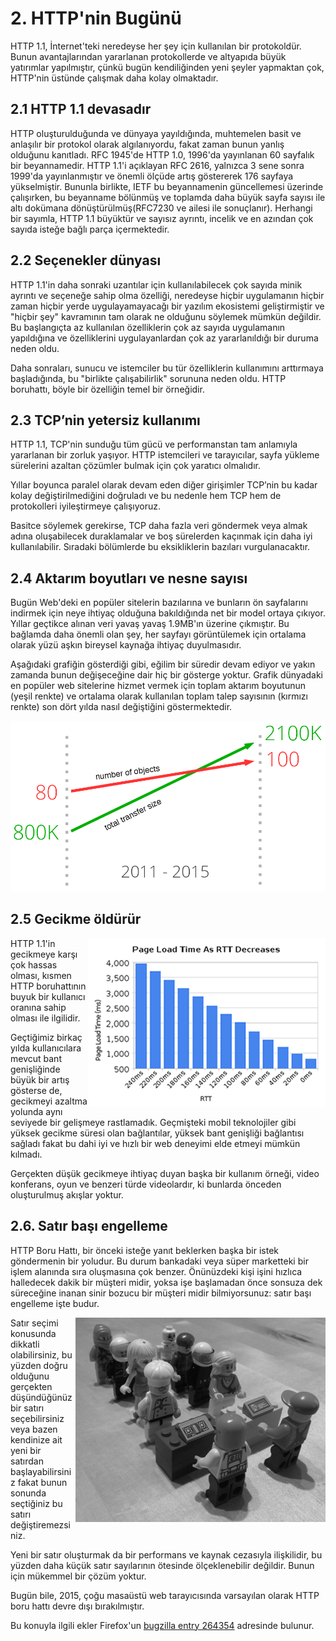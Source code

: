 # 2. HTTP'nin Bugünü

HTTP 1.1, İnternet'teki neredeyse her şey için kullanılan bir protokoldür. Bunun avantajlarından yararlanan protokollerde ve altyapıda büyük yatırımlar yapılmıştır, çünkü bugün kendiliğinden yeni şeyler yapmaktan çok, HTTP'nin üstünde çalışmak daha kolay olmaktadır.

## 2.1 HTTP 1.1 devasadır

HTTP oluşturulduğunda ve dünyaya yayıldığında, muhtemelen basit ve anlaşılır bir protokol olarak algılanıyordu, fakat zaman bunun yanlış olduğunu kanıtladı. RFC 1945'de HTTP 1.0, 1996'da yayınlanan 60 sayfalık bir beyannamedir. HTTP 1.1'i açıklayan RFC 2616, yalnızca 3 sene sonra 1999'da yayınlanmıştır ve önemli ölçüde artış göstererek 176 sayfaya yükselmiştir. Bununla birlikte, IETF bu beyannamenin güncellemesi üzerinde çalışırken, bu beyanname bölünmüş ve toplamda daha büyük sayfa sayısı ile altı dokümana dönüştürülmüş(RFC7230 ve ailesi ile sonuçlanır). Herhangi bir sayımla, HTTP 1.1 büyüktür ve sayısız ayrıntı, incelik ve en azından çok sayıda isteğe bağlı parça içermektedir.

## 2.2 Seçenekler dünyası

HTTP 1.1'in daha sonraki uzantılar için kullanılabilecek çok sayıda minik ayrıntı ve seçeneğe sahip olma özelliği, neredeyse hiçbir uygulamanın hiçbir zaman hiçbir yerde uygulayamayacağı bir yazılım ekosistemi geliştirmiştir ve "hiçbir şey" kavramının tam olarak ne olduğunu söylemek mümkün değildir. Bu başlangıçta az kullanılan özelliklerin çok az sayıda uygulamanın yapıldığına ve özelliklerini uygulayanlardan çok az yararlanıldığı bir duruma neden oldu.

Daha sonraları, sunucu ve istemciler bu tür özelliklerin kullanımını arttırmaya başladığında, bu "birlikte çalışabilirlik" sorununa neden oldu. HTTP boruhattı, böyle bir özelliğin temel bir örneğidir. 

## 2.3 TCP’nin yetersiz kullanımı

HTTP 1.1, TCP'nin sunduğu tüm gücü ve performanstan tam anlamıyla yararlanan bir zorluk yaşıyor. HTTP istemcileri ve tarayıcılar, sayfa yükleme sürelerini azaltan çözümler bulmak için çok yaratıcı olmalıdır.

Yıllar boyunca paralel olarak devam eden diğer girişimler TCP’nin bu kadar kolay değiştirilmediğini doğruladı ve bu nedenle hem TCP hem de protokolleri iyileştirmeye çalışıyoruz.

Basitce söylemek gerekirse, TCP daha fazla veri göndermek veya almak adına oluşabilecek duraklamalar ve boş sürelerden kaçınmak için daha iyi kullanılabilir. Sıradaki bölümlerde bu eksikliklerin bazıları vurgulanacaktır. 

## 2.4 Aktarım boyutları ve nesne sayısı

Bugün Web'deki en popüler sitelerin bazılarına ve bunların ön sayfalarını indirmek için neye ihtiyaç olduğuna bakıldığında net bir model ortaya çıkıyor. Yıllar geçtikce alınan veri yavaş yavaş 1.9MB'ın üzerine çıkmıştır. Bu bağlamda daha önemli olan şey, her sayfayı görüntülemek için ortalama olarak yüzü aşkın bireysel kaynağa ihtiyaç duyulmasıdır.

Aşağıdaki grafiğin gösterdiği gibi, eğilim bir süredir devam ediyor ve yakın zamanda bunun değişeceğine dair hiç bir gösterge yoktur. Grafik dünyadaki en popüler web sitelerine hizmet vermek için toplam aktarım boyutunun (yeşil renkte) ve ortalama olarak kullanılan toplam talep sayısının (kırmızı renkte) son dört yılda nasıl değiştiğini göstermektedir.

![transfer size growth](https://raw.githubusercontent.com/bagder/http2-explained/master/images/transfer-size-growth.png)

## 2.5 Gecikme öldürür

<img style="float: right;" src="https://raw.githubusercontent.com/bagder/http2-explained/master/images/page-load-time-rtt-decreases.png" />

HTTP 1.1'in gecikmeye karşı çok hassas olması, kısmen HTTP boruhattının buyuk bir kullanıcı oranına sahip olması ile ilgilidir.

Geçtiğimiz birkaç yılda kullanıcılara mevcut bant genişliğinde büyük bir artış gösterse de, gecikmeyi azaltma yolunda aynı seviyede bir gelişmeye rastlamadık. Geçmişteki mobil teknolojiler gibi yüksek gecikme süresi olan bağlantılar, yüksek bant genişliği bağlantısı sağladı fakat bu dahi iyi ve hızlı bir web deneyimi elde etmeyi mümkün kılmadı.

Gerçekten düşük gecikmeye ihtiyaç duyan başka bir kullanım örneği, video konferans, oyun ve benzeri türde videolardır, ki bunlarda önceden oluşturulmuş akışlar yoktur.

## 2.6. Satır başı engelleme

HTTP Boru Hattı, bir önceki isteğe yanıt beklerken başka bir istek göndermenin bir yoludur. Bu durum bankadaki veya süper marketteki bir işlem alanında sıra oluşmasına çok benzer. Önünüzdeki kişi işini hızlıca halledecek dakik bir müşteri midir, yoksa işe başlamadan önce sonsuza dek süreceğine inanan sinir bozucu bir müşteri midir bilmiyorsunuz: satır başı engelleme işte budur.

<img style="float: right;" src="https://raw.githubusercontent.com/bagder/http2-explained/master/images/head-of-line-blocking.jpg" />

Satır seçimi konusunda dikkatli olabilirsiniz, bu yüzden doğru olduğunu gerçekten düşündüğünüz bir satırı seçebilirsiniz veya bazen kendinize ait yeni bir satırdan başlayabilirsiniz fakat bunun sonunda seçtiğiniz bu satırı değiştiremezsiniz.

Yeni bir satır oluşturmak da bir performans ve kaynak cezasıyla ilişkilidir, bu yüzden daha küçük satır sayılarının ötesinde ölçeklenebilir değildir. Bunun için mükemmel bir çözüm yoktur.

Bugün bile, 2015, çoğu masaüstü web tarayıcısında varsayılan olarak HTTP boru hattı devre dışı bırakılmıştır.

Bu konuyla ilgili ekler Firefox'un [bugzilla entry 264354](https://bugzilla.mozilla.org/show_bug.cgi?id=264354) adresinde bulunur.